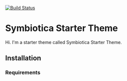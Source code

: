 [![Build Status](https://travis-ci.org/Automattic/_s.svg?branch=master)](https://travis-ci.org/Automattic/_s)

Symbiotica Starter Theme
===

Hi. I'm a starter theme called Symbiotica Starter Theme.


Installation
---------------

### Requirements
